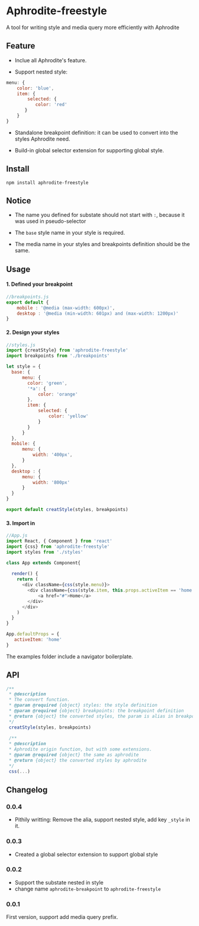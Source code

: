 # Aphrodite-freestyle
A tool for writing style and media query more efficiently with Aphrodite

## Feature
- Inclue all Aphrodite's feature.

- Support nested style: 
```javascript
menu: {
    color: 'blue',
    item: {
        selected: {
           color: 'red'
       }
    }
}
```

- Standalone breakpoint definition: it can be used to convert into the styles Aphrodite need.

- Build-in global selector extension for supporting global style.

## Install
`npm install aphrodite-freestyle`

## Notice
- The name you defined for substate should not start with `:`, because it was used in pseudo-selector

- The `base` style name in your style is required.

- The media name in your styles and breakpoints definition should be the same.

## Usage 

#### 1. Defined your breakpoint

```javascript
//breakpoints.js
export default {
    mobile : '@media (max-width: 600px)',
    desktop : '@media (min-width: 601px) and (max-width: 1200px)'
}
```

#### 2. Design your styles

```javascript
//styles.js
import {creatStyle} from 'aphrodite-freestyle'
import breakpoints from './breakpoints'

let style = {
  base: {
      menu: {
        color: 'green',
        '*a': {
            color: 'orange'
        },
        item: {
            selected: {
                color: 'yellow'
            }
        }
      }
  },
  mobile: {
      menu: {
          width: '400px',
      }
  },
  desktop : {
      menu: {
          width: '800px'
      }
  }
}

export default creatStyle(styles, breakpoints)
```

#### 3. Import in
```javascript
//App.js
import React, { Component } from 'react'
import {css} from 'aphrodite-freestyle'
import styles from './styles'

class App extends Component{
   
  render() {
    return (
      <div className={css(style.menu)}>
        <div className={css(style.item, this.props.activeItem == 'home' && style.item.selected)}>
            <a href="#">Home</a>
        </div>
      </div>
    )
  }
}

App.defaultProps = {
   activeItem: 'home'
}
```
The examples folder include a navigator boilerplate.

## API
```javascript
/**
 * @description 
 * The convert function.
 * @param @required {object} styles: the style definition
 * @param @required {object} breakpoints: the breakpoint definition
 * @return {object} the converted styles, the param is alias in breakpoints if you use it.
 */
 creatStyle(styles, breakpoints)
 
 /**
 * @description 
 * Aphrodite origin function, but with some extensions.
 * @param @required {object} the same as aphrodite 
 * @return {object} the converted styles by aphrodite
 */
 css(...)
```

## Changelog
### 0.0.4
- Pithily writting: Remove the alia, support nested style, add key `_style` in it.

### 0.0.3
- Created a global selector extension to support global style

### 0.0.2
- Support the substate nested in style
- change name `aphrodite-breakpoint` to `aphrodite-freestyle`

### 0.0.1
First version, support add media query prefix.
